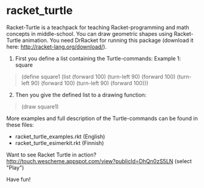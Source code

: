 # racket_turtle

Racket-Turtle is a teachpack for teaching Racket-programming and math concepts in middle-school. You can draw geometric 
shapes using Racket-Turtle animation. You need DrRacket for running this package (download it here: http://racket-lang.org/download/).

1) First you define a list containing the Turtle-commands:
Example 1: square

> (define square1 
>  (list (forward 100)
>        (turn-left 90)
>        (forward 100)
>        (turn-left 90)
>        (forward 100)
>        (turn-left 90)
>        (forward 100)))
        
2) Then you give the defined list to a drawing function:
> (draw square1)

More examples and full description of the Turtle-commands can be found in these files:
- racket_turtle_examples.rkt  (English)
- racket_turtle_esimerkit.rkt (Finnish)

Want to see Racket Turtle in action? 
http://touch.wescheme.appspot.com/view?publicId=DhQn0zS5LN (select "Play")

Have fun!
